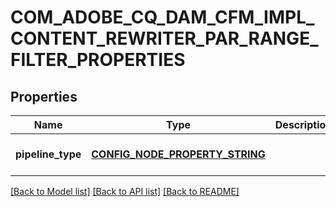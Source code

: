 # COM_ADOBE_CQ_DAM_CFM_IMPL_CONTENT_REWRITER_PAR_RANGE_FILTER_PROPERTIES

## Properties
Name | Type | Description | Notes
------------ | ------------- | ------------- | -------------
**pipeline_type** | [**CONFIG_NODE_PROPERTY_STRING**](configNodePropertyString.md) |  | [optional] [default to null]

[[Back to Model list]](../README.md#documentation-for-models) [[Back to API list]](../README.md#documentation-for-api-endpoints) [[Back to README]](../README.md)


